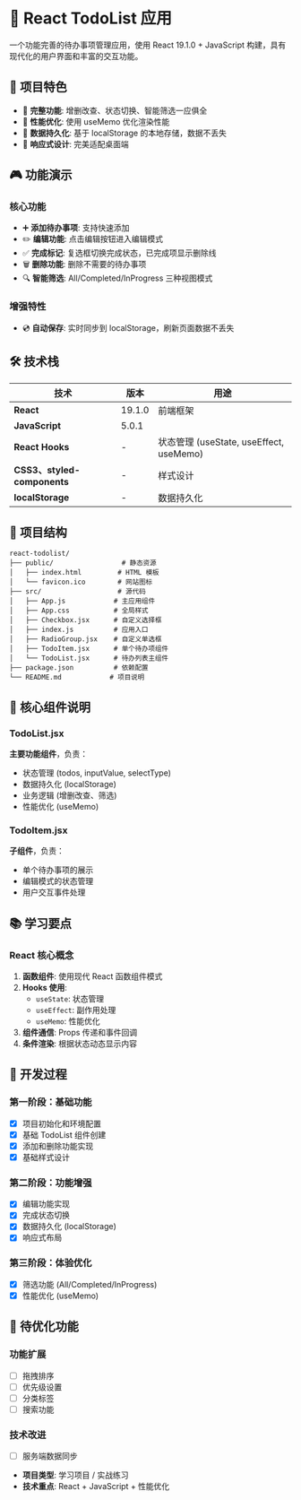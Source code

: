 # 📝 React TodoList 应用

一个功能完善的待办事项管理应用，使用 React 19.1.0 + JavaScript 构建，具有现代化的用户界面和丰富的交互功能。

## 🌟 项目特色

- 🎯 **完整功能**: 增删改查、状态切换、智能筛选一应俱全
- 🚀 **性能优化**: 使用 useMemo 优化渲染性能
- 💾 **数据持久化**: 基于 localStorage 的本地存储，数据不丢失
- 📱 **响应式设计**: 完美适配桌面端

## 🎮 功能演示

### 核心功能

- ➕ **添加待办事项**: 支持快速添加
- ✏️ **编辑功能**: 点击编辑按钮进入编辑模式
- ✅ **完成标记**: 复选框切换完成状态，已完成项显示删除线
- 🗑️ **删除功能**: 删除不需要的待办事项
- 🔍 **智能筛选**: All/Completed/InProgress 三种视图模式

### 增强特性

- 💿 **自动保存**: 实时同步到 localStorage，刷新页面数据不丢失

## 🛠️ 技术栈

| 技术             | 版本   | 用途                                    |
| ---------------- | ------ | --------------------------------------- |
| **React**        | 19.1.0 | 前端框架                                |
| **JavaScript**   | 5.0.1 |                                |
| **React Hooks**  | -      | 状态管理 (useState, useEffect, useMemo) |
| **CSS3、styled-components**         | -      | 样式设计           |
| **localStorage** | -      | 数据持久化                              |

## 📁 项目结构

```
react-todolist/
├── public/                 # 静态资源
│   ├── index.html         # HTML 模板
│   └── favicon.ico        # 网站图标
├── src/                   # 源代码
│   ├── App.js            # 主应用组件
│   ├── App.css           # 全局样式
│   ├── Checkbox.jsx      # 自定义选择框
│   ├── index.js          # 应用入口
│   ├── RadioGroup.jsx    # 自定义单选框
│   ├── TodoItem.jsx      # 单个待办项组件
│   └── TodoList.jsx      # 待办列表主组件
├── package.json          # 依赖配置
└── README.md            # 项目说明
```

## 🧩 核心组件说明

### TodoList.jsx

**主要功能组件**，负责：

- 状态管理 (todos, inputValue, selectType)
- 数据持久化 (localStorage)
- 业务逻辑 (增删改查、筛选)
- 性能优化 (useMemo)

### TodoItem.jsx

**子组件**，负责：

- 单个待办事项的展示
- 编辑模式的状态管理
- 用户交互事件处理

## 📚 学习要点

### React 核心概念

1. **函数组件**: 使用现代 React 函数组件模式
2. **Hooks 使用**:
   - `useState`: 状态管理
   - `useEffect`: 副作用处理
   - `useMemo`: 性能优化
3. **组件通信**: Props 传递和事件回调
4. **条件渲染**: 根据状态动态显示内容

## 🔧 开发过程

### 第一阶段：基础功能

- [x] 项目初始化和环境配置
- [x] 基础 TodoList 组件创建
- [x] 添加和删除功能实现
- [x] 基础样式设计

### 第二阶段：功能增强

- [x] 编辑功能实现
- [x] 完成状态切换
- [x] 数据持久化 (localStorage)
- [x] 响应式布局

### 第三阶段：体验优化

- [x] 筛选功能 (All/Completed/InProgress)
- [x] 性能优化 (useMemo)

## 🎯 待优化功能

### 功能扩展

- [ ] 拖拽排序
- [ ] 优先级设置
- [ ] 分类标签
- [ ] 搜索功能

### 技术改进

- [ ] 服务端数据同步 
- **项目类型**: 学习项目 / 实战练习
- **技术重点**: React + JavaScript + 性能优化
